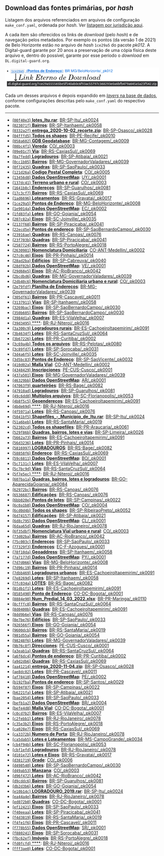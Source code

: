 ## Download das fontes primárias, por *hash*

Listagem dos arquivos referenciados em arquivos de configuração `make_conf.yaml`, ordenada por *hash*. Ver [listagem por jurisdição aqui](list-primaryData-byJurisdic.md).

A cada item são oferecidos os links de *download* (pelo *hash*) e de navegação pelos metadados. Por exemplo os pontos (da versão 1 de 2021) de Belo Horizonte estão no  arquivo de *hash* `1ce29a5` do pacote *pk012*. A Digital-guard garante por 20 anos a preservação de uma cópia física deste arquivo e, dentro do possível, garante por esse período o *download* em `DL.digital-guard.org`.

![](../assets/a4a-linkEternoDL-hashList.png)

Cada um desses arquivos é depois expandido em [*layers* na base de dados](ftypes.md), conforme configurações descritas pelo  `make_conf.yaml` do respectivo pacote.

------

 - [(`00f40e3`) **lotes_Itu.rar**](http://dl.digital-guard.org/00f40e3731f0e04b8d1050a4716385f412aed5b32b560a47cc321ef4ea5413f8.rar): [BR-SP-Itu/_pk0024 ](http://git.digital-guard.org/preserv-BR/blob/main/data/SP/Itu/_pk0024.01/make_conf.yaml)
 - [(`023071f`) **Bairros**](http://dl.digital-guard.org/023071f87e4bb37e46d42cee7841f3a2119b8f65d2778604af3644f279cf89f1.zip): [BR-SP-Itanhaem/_pk0058 ](http://git.digital-guard.org/preserv-BR/blob/main/data/SP/Itanhaem/_pk0058.01/make_conf.yaml)
 - [(`0332a2f`) **entrega_2020-10-02_recorte.zip**](http://dl.digital-guard.org/0332a2f00b8cd344818b1b734859c44c7d6b7604d347ce1619455d9bf2629d64.zip): [BR-SP-Osasco/_pk0028 ](http://git.digital-guard.org/preserv-BR/blob/main/data/SP/Osasco/_pk0028.01/make_conf.yaml)
 - [(`04fffd5`) **Todos os shapes**](http://dl.digital-guard.org/04fffd56aef1c5a53cb35e5864b940b0b103e6e4752adcff7d4f30a2cb99ddb6.zip): [BR-PE-Recife/_pk0010 ](http://git.digital-guard.org/preserv-BR/blob/main/data/PE/Recife/_pk0010.01/make_conf.yaml)
 - [(`058a602`) **GDB Geodatabase**](http://dl.digital-guard.org/058a6022054e8b3f9ba81f25f7511b58cbd4ad616b0510033b917f3f7f9f23d5.rar): [BR-MG-Contagem/_pk0009 ](http://git.digital-guard.org/preserv-BR/blob/main/data/MG/Contagem/_pk0009.01/make_conf.yaml)
 - [(`08bc4f1`) **Vereda**](http://dl.digital-guard.org/08bc4f124ca0a65d9eae97663eca0894d3bb4d37ead1168b767a540b68db324f.zip): [CO/_pk0003 ](http://git.digital-guard.org/preserv-CO/blob/main/data/_pk0003.01/make_conf.yaml)
 - [(`09e01c7`) **Via**](http://dl.digital-guard.org/09e01c7ab557f61a35999b32585f72059e983600606ea2870e1520e284815165.zip): [BR-RS-CaxiasSul/_pk0069 ](http://git.digital-guard.org/preserv-BR/blob/main/data/RS/CaxiasSul/_pk0069.01/make_conf.yaml)
 - [(`0a7fedd`) **Logradouros**](http://dl.digital-guard.org/0a7fedd6e8e30541f706fa7f77166a183a3cc43d2b1d3d3d0a8d3fb7f077e804.zip): [BR-SP-Atibaia/_pk0021 ](http://git.digital-guard.org/preserv-BR/blob/main/data/SP/Atibaia/_pk0021.01/make_conf.yaml)
 - [(`0cc1b05`) **Bairros**](http://dl.digital-guard.org/0cc1b05163361968a5681e971c8ab1395fcca1ba4b48150a7522a90b836727e3.zip): [BR-MG-GovernadorValadares/_pk0039 ](http://git.digital-guard.org/preserv-BR/blob/main/data/MG/GovernadorValadares/_pk0039.01/make_conf.yaml)
 - [(`0f72435`) **Quadras**](http://dl.digital-guard.org/0f724350c2511ec58873a9dcaeec51a6756f9258b2b4ecd953884198e0350cbc.zip): [BR-SP-SaoPaulo/_pk0033 ](http://git.digital-guard.org/preserv-BR/blob/main/data/SP/SaoPaulo/_pk0033.01/make_conf.yaml)
 - [(`121d26a`) **Codigo Postal Completa**](http://dl.digital-guard.org/121d26a488ae9b2dd73e72e2d9495a9b892ca3068b95fe969fc64610d7615ff8.zip): [CO/_pk0005 ](http://git.digital-guard.org/preserv-CO/blob/main/data/_pk0005.01/make_conf.yaml)
 - [(`13456d8`) **Dados OpenStreetMap**](http://dl.digital-guard.org/13456d87d099ac5b0a16203b1b41081e2a520208656f5bd963bf76d6cd738678.pbf): [UY/_pk0001 ](http://git.digital-guard.org/preserv-UY/blob/main/data/_pk0001.01/make_conf.yaml)
 - [(`137dc41`) **Terreno urbano e rural**](http://dl.digital-guard.org/137dc416e70776ac57c37a4fb0cb9bedb1468e91ed73eaa656ddee91011daed7.zip): [CO/_pk0003 ](http://git.digital-guard.org/preserv-CO/blob/main/data/_pk0003.01/make_conf.yaml)
 - [(`1641b8c`) **Endereços**](http://dl.digital-guard.org/1641b8c5fe5a2e9141939bb7353bda4fda1ea04d7a631a4d012e4759d1bf8447.zip): [BR-SP-Guarulhos/_pk0081 ](http://git.digital-guard.org/preserv-BR/blob/main/data/SP/Guarulhos/_pk0081.01/make_conf.yaml)
 - [(`17c3cf7`) **Bairros**](http://dl.digital-guard.org/17c3cf7a5fc8429b79ab09193162a627ef9d93123f7b31e1f51435ef1a8c028c.zip): [BR-RS-CaxiasSul/_pk0069 ](http://git.digital-guard.org/preserv-BR/blob/main/data/RS/CaxiasSul/_pk0069.01/make_conf.yaml)
 - [(`1ad6696`) **Loteamentos**](http://dl.digital-guard.org/1ad669693352407105ccdeb37a4398d62b0accb25888122c84afe2788c121c7b.rar): [BR-RS-Gravatai/_pk0017 ](http://git.digital-guard.org/preserv-BR/blob/main/data/RS/Gravatai/_pk0017.01/make_conf.yaml)
 - [(`1ce29a5`) **Pontos de Endereço**](http://dl.digital-guard.org/1ce29a555565be5f540ab0c6f93ac55797c368293e0a6bfb479a645a5a23f542.zip): [BR-MG-BeloHorizonte/_pk0008 ](http://git.digital-guard.org/preserv-BR/blob/main/data/MG/BeloHorizonte/_pk0008.01/make_conf.yaml)
 - [(`1e9014a`) **Dados OpenStreetMap**](http://dl.digital-guard.org/1e9014a224dd457fdb88d2b151c00d3bb5d43b3ad0284b27240fbba0b2afbe96.pbf): [EC/_pk0002 ](http://git.digital-guard.org/preserv-EC/blob/main/data/_pk0002.01/make_conf.yaml)
 - [(`1fd83fa`) **Lotes**](http://dl.digital-guard.org/1fd83fa52b1a8b9179f8e38703b1a33a30256f68994794404acde1ad786dac7e.zip): [BR-GO-Goiania/_pk0054 ](http://git.digital-guard.org/preserv-BR/blob/main/data/GO/Goiania/_pk0054.01/make_conf.yaml)
 - [(`207c82a`) **Eixos**](http://dl.digital-guard.org/207c82a3f2fa79f943c7b393b0e4fe636ff60305302f9c64c8364851fc6bf6c2.zip): [BR-SC-Joinville/_pk0035 ](http://git.digital-guard.org/preserv-BR/blob/main/data/SC/Joinville/_pk0035.01/make_conf.yaml)
 - [(`2137f68`) **Bairros**](http://dl.digital-guard.org/2137f68df828ce00c276a38b969cd651efcc2f8300f9fb4a716b6fd10019862f.zip): [BR-SP-Piracicaba/_pk0041 ](http://git.digital-guard.org/preserv-BR/blob/main/data/SP/Piracicaba/_pk0041.01/make_conf.yaml)
 - [(`22ecd5e`) **Pontos de endereço**](http://dl.digital-guard.org/22ecd5ef4ca76adef213fa422d9b5e4198f0667df598c511c30e512bb10aaedd.zip): [BR-SP-SaoBernardoCampo/_pk0030 ](http://git.digital-guard.org/preserv-BR/blob/main/data/SP/SaoBernardoCampo/_pk0030.01/make_conf.yaml)
 - [(`23916ae`) **Quadras**](http://dl.digital-guard.org/23916aea28282c1c2485ff18fa561728bcfc087c2999d9a9575658e32a66f782.zip): [BR-RS-Canoas/_pk0076 ](http://git.digital-guard.org/preserv-BR/blob/main/data/RS/Canoas/_pk0076.01/make_conf.yaml)
 - [(`23f703b`) **Quadras**](http://dl.digital-guard.org/23f703b7d1611ea29f53fe3bd2617a5939fe96d21453004838d7fe61064dae45.zip): [BR-SP-Piracicaba/_pk0041 ](http://git.digital-guard.org/preserv-BR/blob/main/data/SP/Piracicaba/_pk0041.01/make_conf.yaml)
 - [(`2587724`) **Bairros**](http://dl.digital-guard.org/258772459588f7941ac6eeda7c6839df02d58741cf6bc3e48825aecd60418251.zip): [BR-RS-PortoAlegre/_pk0018 ](http://git.digital-guard.org/preserv-BR/blob/main/data/RS/PortoAlegre/_pk0018.01/make_conf.yaml)
 - [(`2630981`) **Nomenclatura Domiciliaria**](http://dl.digital-guard.org/2630981b3e7c796f23a938d8c727ed47cf890547336ead89738b96e67fe62e7a.zip): [CO-ANT-Medellin/_pk0002 ](http://git.digital-guard.org/preserv-CO/blob/main/data/ANT/Medellin/_pk0002.01/make_conf.yaml)
 - [(`27c0c46`) **Eixos**](http://dl.digital-guard.org/27c0c467222a668837f62e9f40ac85f94685ea50f3d655207384f2343d13f573.rar): [BR-PR-Pinhais/_pk0014 ](http://git.digital-guard.org/preserv-BR/blob/main/data/PR/Pinhais/_pk0014.01/make_conf.yaml)
 - [(`28ad2ba`) **Edifícios**](http://dl.digital-guard.org/28ad2bab16b023135e52a101d2e1ddf3337806de3922599a10598b9f2131e3d2.zip): [BR-SP-Cabreuva/_pk0040 ](http://git.digital-guard.org/preserv-BR/blob/main/data/SP/Cabreuva/_pk0040.01/make_conf.yaml)
 - [(`28df02b`) **Dados OpenStreetMap**](http://dl.digital-guard.org/28df02b8889548e0913d2337ee4f4cadb0e5798e377bbc95f753d4269440526c.pbf): [VE/_pk0001 ](http://git.digital-guard.org/preserv-VE/blob/main/data/_pk0001.01/make_conf.yaml)
 - [(`29d68e5`) **Eixos**](http://dl.digital-guard.org/29d68e5ce006079b06b710cc2df3aa08d6cb6934f32bc0b29fc46d3e8272ff77.rar): [BR-AC-RioBranco/_pk0042 ](http://git.digital-guard.org/preserv-BR/blob/main/data/AC/RioBranco/_pk0042.01/make_conf.yaml)
 - [(`2bcdbd6`) **Quadras**](http://dl.digital-guard.org/2bcdbd6a2ddf4fd810147a106616f404c69a9c38bc02531fe3fa9f27acab25a6.zip): [BR-MG-GovernadorValadares/_pk0039 ](http://git.digital-guard.org/preserv-BR/blob/main/data/MG/GovernadorValadares/_pk0039.01/make_conf.yaml)
 - [(`2db40c6`) **Nomenclatura Domiciliaria urbano e rural**](http://dl.digital-guard.org/2db40c6a0a4ddc0bb0f765a9195c34b258de49b179f90cd54244406e0c62df83.zip): [CO/_pk0003 ](http://git.digital-guard.org/preserv-CO/blob/main/data/_pk0003.01/make_conf.yaml)
 - [(`2e79fdf`) **Planilha de Endereços**](http://dl.digital-guard.org/2e79fdf013a8de68e071c2f2a9911bc98196254bc9b9f39482cb0941a146b485.zip): [BR-MG-GovernadorValadares/_pk0039 ](http://git.digital-guard.org/preserv-BR/blob/main/data/MG/GovernadorValadares/_pk0039.01/make_conf.yaml)
 - [(`305df61`) **Bairros**](http://dl.digital-guard.org/305df61c61e90caef0a0409a09b7d01a56beb6e107ae4430188617c7058f02a1.zip): [BR-PR-Cascavel/_pk0011 ](http://git.digital-guard.org/preserv-BR/blob/main/data/PR/Cascavel/_pk0011.01/make_conf.yaml)
 - [(`3137911`) **Vias**](http://dl.digital-guard.org/3137911874246d45f025f2b98066f1e7a31543332e175e83f433005d131c40fe.zip): [BR-SP-Itanhaem/_pk0058 ](http://git.digital-guard.org/preserv-BR/blob/main/data/SP/Itanhaem/_pk0058.01/make_conf.yaml)
 - [(`3269bac`) **Eixos**](http://dl.digital-guard.org/3269bacc09d450b4d7496a2bc749ece94b1f48462ba0aae70d902404256bc433.zip): [BR-SP-SaoBernardoCampo/_pk0030 ](http://git.digital-guard.org/preserv-BR/blob/main/data/SP/SaoBernardoCampo/_pk0030.01/make_conf.yaml)
 - [(`350b605`) **Bairros**](http://dl.digital-guard.org/350b605174967b94ef49ce1bbac0352dd76e2175e5eae1b8e5b730cd9950d133.zip): [BR-SP-SaoBernardoCampo/_pk0030 ](http://git.digital-guard.org/preserv-BR/blob/main/data/SP/SaoBernardoCampo/_pk0030.01/make_conf.yaml)
 - [(`3984d1a`) **Quadras**](http://dl.digital-guard.org/3984d1a48b63d858fdfbe7829e493d1c35650546eb84039a59f9008de9bc4871.zip): [BR-ES-VilaVelha/_pk0007 ](http://git.digital-guard.org/preserv-BR/blob/main/data/ES/VilaVelha/_pk0007.01/make_conf.yaml)
 - [(`39d3495`) ****](http://dl.digital-guard.org/39d34950c7c61a89cfc2b4d70b0b34a85b346b41741331009205de0f06c86805.zip): [BR-RJ-Niteroi/_pk0016 ](http://git.digital-guard.org/preserv-BR/blob/main/data/RJ/Niteroi/_pk0016.01/make_conf.yaml)
 - [(`3a300c9`) **Logradouros rurais**](http://dl.digital-guard.org/3a300c9f9836c3ea1af53bfdff81e4d663c413f688fdd9c9f583105c19f3ec39.zip): [BR-ES-CachoeiroItapemirim/_pk0091 ](http://git.digital-guard.org/preserv-BR/blob/main/data/ES/CachoeiroItapemirim/_pk0091.01/make_conf.yaml)
 - [(`3b4634f`) **Lotes**](http://dl.digital-guard.org/3b4634f38fafd4d3a779b1f7a1075ab2fd6b951509290849f26813319920b2fa.zip): [BR-RS-SantaCruzSul/_pk0064 ](http://git.digital-guard.org/preserv-BR/blob/main/data/RS/SantaCruzSul/_pk0064.01/make_conf.yaml)
 - [(`3b67226`) **Lotes**](http://dl.digital-guard.org/3b67226b43d2093e81204c1ed089eafafe0ffd92ce8fe98bd8db1f45b2e3bfb1.zip): [BR-PR-Curitiba/_pk0002 ](http://git.digital-guard.org/preserv-BR/blob/main/data/PR/Curitiba/_pk0002.01/make_conf.yaml)
 - [(`3c69a4b`) **Todos os arquivos**](http://dl.digital-guard.org/3c69a4bf2fa9cce1b701968f6c970230e51ee2a656f7168f384f5066a05eaba2.zip): [BR-RS-Pelotas/_pk0080 ](http://git.digital-guard.org/preserv-BR/blob/main/data/RS/Pelotas/_pk0080.01/make_conf.yaml)
 - [(`3c89fd7`) **Lotes**](http://dl.digital-guard.org/3c89fd728a33d781a60088e8b384295e92e70c96b6c9fed78bd4f36f819df67a.zip): [BR-SP-Sorocaba/_pk0031 ](http://git.digital-guard.org/preserv-BR/blob/main/data/SP/Sorocaba/_pk0031.01/make_conf.yaml)
 - [(`3d4a6f5`) **Lotes**](http://dl.digital-guard.org/3d4a6f528249d062a0bcfb18aa6c115828bb651a164617489c14017b6433c02a.zip): [BR-SC-Joinville/_pk0035 ](http://git.digital-guard.org/preserv-BR/blob/main/data/SC/Joinville/_pk0035.01/make_conf.yaml)
 - [(`3d5bc83`) **Pontos de Endereço**](http://dl.digital-guard.org/3d5bc83bbbfd7e28857d36e6cf9df06bcd1d9de257018d684a3dd91608c55742.zip): [BR-SP-SaoVicente/_pk0032 ](http://git.digital-guard.org/preserv-BR/blob/main/data/SP/SaoVicente/_pk0032.01/make_conf.yaml)
 - [(`410d02a`) **Malla Vial**](http://dl.digital-guard.org/410d02a87e8d2955849ba644ed8830f3d6761b31f4d0dbf044d39975ffc02be1.zip): [CO-ANT-Medellin/_pk0002 ](http://git.digital-guard.org/preserv-CO/blob/main/data/ANT/Medellin/_pk0002.01/make_conf.yaml)
 - [(`4348429`) **Inscripciones**](http://dl.digital-guard.org/43484294f9190a3a050e097e0c106f8da16169a3e1dff9d00ea04aae6e9cbe1a.zip): [PE-CUS-Cusco/_pk0001 ](http://git.digital-guard.org/preserv-PE/blob/main/data/CUS/Cusco/_pk0001.01/make_conf.yaml)
 - [(`437a501`) **Eixos**](http://dl.digital-guard.org/437a5012420b1bdc748ea571eabfa0aee6154c41196fe898c383d76e61a5c5db.zip): [BR-MG-GovernadorValadares/_pk0039 ](http://git.digital-guard.org/preserv-BR/blob/main/data/MG/GovernadorValadares/_pk0039.01/make_conf.yaml)
 - [(`46329bb`) **Dados OpenStreetMap**](http://dl.digital-guard.org/46329bbdca69ece2efb6be39f840d8c87f6b6472f93257aad87588598787ba95.pbf): [AR/_pk0001 ](http://git.digital-guard.org/preserv-AR/blob/main/data/_pk0001.01/make_conf.yaml)
 - [(`47063f9`) **quarteirões**](http://dl.digital-guard.org/47063f994f552e27c3b528fcc60cb03e36923b6875dd862dc54062e0ecb3bf60.zip): [BR-RS-Bage/_pk0082 ](http://git.digital-guard.org/preserv-BR/blob/main/data/RS/Bage/_pk0082.01/make_conf.yaml)
 - [(`47910ad`) **Logradouros**](http://dl.digital-guard.org/47910adcd297a9ba875d89dacc91bc6b2a37d6eab4910964253e117c1484b4c5.zip): [BR-SP-Guarulhos/_pk0081 ](http://git.digital-guard.org/preserv-BR/blob/main/data/SP/Guarulhos/_pk0081.01/make_conf.yaml)
 - [(`49c6dd8`) **Multiplos arquivos**](http://dl.digital-guard.org/49c6dd8968a97b80ddd50f37db3204ae63278f7a9cda94fa35b03429d53a96a6.rar): [BR-SC-Florianopolis/_pk0053 ](http://git.digital-guard.org/preserv-BR/blob/main/data/SC/Florianopolis/_pk0053.01/make_conf.yaml)
 - [(`4b8f5c5`) **Geoenderecos**](http://dl.digital-guard.org/4b8f5c5264e567014e98d3314a49ba2a1c71f8da5cba66572671fe674b7788f1.zip): [BR-ES-CachoeiroItapemirim/_pk0091 ](http://git.digital-guard.org/preserv-BR/blob/main/data/ES/CachoeiroItapemirim/_pk0091.01/make_conf.yaml)
 - [(`4bde69d`) ****](http://dl.digital-guard.org/4bde69d0057c0785598f98963fdae3dc90420fb8f163652d70b659210da0ae2b.zip): [BR-RJ-Niteroi/_pk0016 ](http://git.digital-guard.org/preserv-BR/blob/main/data/RJ/Niteroi/_pk0016.01/make_conf.yaml)
 - [(`4f5971a`) **Lotes**](http://dl.digital-guard.org/4f5971ab149c0d936a315fff94fdd8ee5fb2410f2a472b3eaf0d33666ee1043d.zip): [BR-RS-Canoas/_pk0076 ](http://git.digital-guard.org/preserv-BR/blob/main/data/RS/Canoas/_pk0076.01/make_conf.yaml)
 - [(`5041bf5`) **Shapefiles_-_Municipio_de_Itu.rar**](http://dl.digital-guard.org/5041bf52dc6cbd99fb555180a3f34becae8c61352e975f61bfb9c56182e49749.rar): [BR-SP-Itu/_pk0024 ](http://git.digital-guard.org/preserv-BR/blob/main/data/SP/Itu/_pk0024.01/make_conf.yaml)
 - [(`51a6beb`) **Lotes**](http://dl.digital-guard.org/51a6beb9fca43e0fb45727138982f7806b8df52fce53f5e0e31edd61bfbc21b9.rar): [BR-RS-SantaMaria/_pk0019 ](http://git.digital-guard.org/preserv-BR/blob/main/data/RS/SantaMaria/_pk0019.01/make_conf.yaml)
 - [(`52302cd`) **Todos os shapefiles**](http://dl.digital-guard.org/52302cd28b0d4e36ba923a7f1fc82ff4d16f544a92b667933f8b46e036213b88.zip): [BR-PR-Araucaria/_pk0061 ](http://git.digital-guard.org/preserv-BR/blob/main/data/PR/Araucaria/_pk0061.01/make_conf.yaml)
 - [(`529f86b`) **Quadras, bairros, lotes e vias**](http://dl.digital-guard.org/529f86b71a936bfdbca3d633b80912f496b9c94a2505ef816e406e2362b631c4.zip): [BR-SP-Limeira/_pk0026 ](http://git.digital-guard.org/preserv-BR/blob/main/data/SP/Limeira/_pk0026.01/make_conf.yaml)
 - [(`5662a73`) **Bairros**](http://dl.digital-guard.org/5662a73fff9eeb6c1c3753b4d204b5c1074e9a17454c68fabcf17bd87c2c77b4.rar): [BR-ES-CachoeiroItapemirim/_pk0091 ](http://git.digital-guard.org/preserv-BR/blob/main/data/ES/CachoeiroItapemirim/_pk0091.01/make_conf.yaml)
 - [(`56d3236`) **Lotes**](http://dl.digital-guard.org/56d32368409f4ba2c99afadc7ad307bd8cc660b93d38e57936da313fafde1f13.rar): [BR-PR-Pinhais/_pk0014 ](http://git.digital-guard.org/preserv-BR/blob/main/data/PR/Pinhais/_pk0014.01/make_conf.yaml)
 - [(`5816997`) **LOGRADOUROS**](http://dl.digital-guard.org/5816997b063b62b3d3d15ba8339a05ab1bbac651b645fddbea194d4b8a445932.zip): [BR-RS-Bage/_pk0082 ](http://git.digital-guard.org/preserv-BR/blob/main/data/RS/Bage/_pk0082.01/make_conf.yaml)
 - [(`58858f6`) **Endereço**](http://dl.digital-guard.org/58858f634229c4d857ad8bf774758f6051357b365c15d9a75cdf778cde2f65f6.zip): [BR-RS-CaxiasSul/_pk0069 ](http://git.digital-guard.org/preserv-BR/blob/main/data/RS/CaxiasSul/_pk0069.01/make_conf.yaml)
 - [(`59c6811`) **Dados OpenStreetMap**](http://dl.digital-guard.org/59c6811f82c0ed8acdd3da4d7223f4bddfd7a2018bbd83628eaa1ec8582bc3e7.pbf): [BO/_pk0001 ](http://git.digital-guard.org/preserv-BO/blob/main/data/_pk0001.01/make_conf.yaml)
 - [(`5c7131c`) **Lotes**](http://dl.digital-guard.org/5c7131c32a7411cf7a27022b8ac2989e88f86254ed74b6b3b2e5cf94b44e3acb.zip): [BR-ES-VilaVelha/_pk0007 ](http://git.digital-guard.org/preserv-BR/blob/main/data/ES/VilaVelha/_pk0007.01/make_conf.yaml)
 - [(`5c7bc9d`) **Vias**](http://dl.digital-guard.org/5c7bc9d5d753681db743235e647cb653efe34404aad61b040af89cc2ec68bbe2.zip): [BR-RS-SantaCruzSul/_pk0064 ](http://git.digital-guard.org/preserv-BR/blob/main/data/RS/SantaCruzSul/_pk0064.01/make_conf.yaml)
 - [(`5f7e5ec`) ****](http://dl.digital-guard.org/5f7e5ecf8e15a9c13323cb9f4fddadee80eb3e253bcc270dc8c134400af3a8b2.zip): [BR-RJ-Niteroi/_pk0016 ](http://git.digital-guard.org/preserv-BR/blob/main/data/RJ/Niteroi/_pk0016.01/make_conf.yaml)
 - [(`607ba1a`) **Quadras, bairros, lotes e logradouros**](http://dl.digital-guard.org/607ba1a0c854d6c93a0e57a95fa8851be3abe05b292b477ee5eb71ec245b1fae.rar): [BR-GO-AparecidaGoiania/_pk0084 ](http://git.digital-guard.org/preserv-BR/blob/main/data/GO/AparecidaGoiania/_pk0084.01/make_conf.yaml)
 - [(`62972bc`) **Bairros**](http://dl.digital-guard.org/62972bc1f5accf55c5ea97f9154f246a111cde13c4da881798668e12b0a03a41.zip): [BR-RS-Canoas/_pk0076 ](http://git.digital-guard.org/preserv-BR/blob/main/data/RS/Canoas/_pk0076.01/make_conf.yaml)
 - [(`6536687`) **Edificações**](http://dl.digital-guard.org/6536687209661fd36ce85976660e736b76cb2597c9a6402df810fe623aa2e569.zip): [BR-RS-Canoas/_pk0076 ](http://git.digital-guard.org/preserv-BR/blob/main/data/RS/Canoas/_pk0076.01/make_conf.yaml)
 - [(`6bb020e`) **Pontos de lotes**](http://dl.digital-guard.org/6bb020e023ffd10570d887f907fdad909eecde1003c8911ef64ac63d48f5fe8b.zip): [BR-SP-Campinas/_pk0022 ](http://git.digital-guard.org/preserv-BR/blob/main/data/SP/Campinas/_pk0022.01/make_conf.yaml)
 - [(`6c0a1b8`) **Dados OpenStreetMap**](http://dl.digital-guard.org/6c0a1b8a9cb9f5b6c32e36d01d792fb90d823ad722f4271a3d8b2da13add415b.pbf): [CO/_pk0004 ](http://git.digital-guard.org/preserv-CO/blob/main/data/_pk0004.01/make_conf.yaml)
 - [(`6cd0d4b`) **Todos os shapes**](http://dl.digital-guard.org/6cd0d4b475e61b8cbd078787ea8b38ebdd051a1def026ca476d4a83d40354738.zip): [BR-SP-RibeiraoPreto/_pk0052 ](http://git.digital-guard.org/preserv-BR/blob/main/data/SP/RibeiraoPreto/_pk0052.01/make_conf.yaml)
 - [(`6d74157`) **Edificações**](http://dl.digital-guard.org/6d741572b6c31ffd82cf004b92fa98056545df805bcb64afba5e7b26e32b62ab.zip): [BR-SP-Atibaia/_pk0021 ](http://git.digital-guard.org/preserv-BR/blob/main/data/SP/Atibaia/_pk0021.01/make_conf.yaml)
 - [(`6d8c795`) **Dados OpenStreetMap**](http://dl.digital-guard.org/6d8c79528bfc76af89482d009139b82bfcf2729aebc58368d00a7d3b7af4ca1e.pbf): [CL/_pk0001 ](http://git.digital-guard.org/preserv-CL/blob/main/data/_pk0001.01/make_conf.yaml)
 - [(`6daa65d`) **Quadras**](http://dl.digital-guard.org/6daa65d15bbda6b9d9959daf8d43c2063ed0410b643870c24d22af4fd149032d.zip): [BR-RJ-RioJaneiro/_pk0078 ](http://git.digital-guard.org/preserv-BR/blob/main/data/RJ/RioJaneiro/_pk0078.02/make_conf.yaml)
 - [(`6f35dbf`) **Nomenclatura Vial urbano e rural**](http://dl.digital-guard.org/6f35dbfe7ad230f1f6f2209f5d50901c05965d7b97a9c3dafada4a9af012c335.zip): [CO/_pk0003 ](http://git.digital-guard.org/preserv-CO/blob/main/data/_pk0003.01/make_conf.yaml)
 - [(`73d02ba`) **Bairros**](http://dl.digital-guard.org/73d02ba0ae4b0a994a629f7d06f0a027259f5c1d97e53f9b771fecd345c2a02b.zip): [BR-AC-RioBranco/_pk0042 ](http://git.digital-guard.org/preserv-BR/blob/main/data/AC/RioBranco/_pk0042.01/make_conf.yaml)
 - [(`75c003c`) **Endereços**](http://dl.digital-guard.org/75c003ca72fd92a2cd2146518c8bd69b6396dd1ee70d5e94c81107e27b498c12.zip): [BR-SP-SaoPaulo/_pk0033 ](http://git.digital-guard.org/preserv-BR/blob/main/data/SP/SaoPaulo/_pk0033.01/make_conf.yaml)
 - [(`77329f3`) **Endereços**](http://dl.digital-guard.org/77329f34a71ed1dcf470ac74a96b5a93ee27245060b5980a1153a6bd81e2e7ea.zip): [EC-F-Azogues/_pk0001 ](http://git.digital-guard.org/preserv-EC/blob/main/data/F/Azogues/_pk0001.01/make_conf.yaml)
 - [(`78f10da`) **Geoaddress**](http://dl.digital-guard.org/78f10da32c1dfab83bdbb448884731fffba15a36c88337b122bc6e896a841302.zip): [BR-SP-Itanhaem/_pk0058 ](http://git.digital-guard.org/preserv-BR/blob/main/data/SP/Itanhaem/_pk0058.01/make_conf.yaml)
 - [(`7a7177d`) **Dados OpenStreetMap**](http://dl.digital-guard.org/7a7177dec5f8cc10d4dc0120b4207c697eb8dff2472c08721b725e6c731f7e88.pbf): [PY/_pk0001 ](http://git.digital-guard.org/preserv-PY/blob/main/data/_pk0001.01/make_conf.yaml)
 - [(`7d7d066`) **Vias**](http://dl.digital-guard.org/7d7d0661683a8eebd95d544c47dd0e254fc75e3d916fe9900a3bd9fb7b2cc378.zip): [BR-MG-BeloHorizonte/_pk0008 ](http://git.digital-guard.org/preserv-BR/blob/main/data/MG/BeloHorizonte/_pk0008.01/make_conf.yaml)
 - [(`7d96c19`) **Bairros**](http://dl.digital-guard.org/7d96c19771ca271623058eeb9fdc4ceb67ff68c3937a7b66e7ccdb1a4e6580fb.rar): [BR-PR-Pinhais/_pk0014 ](http://git.digital-guard.org/preserv-BR/blob/main/data/PR/Pinhais/_pk0014.01/make_conf.yaml)
 - [(`7dbb469`) **Logradouros urbanos**](http://dl.digital-guard.org/7dbb469cf4affc5e9d0486712553ed2c635a2a33e3e2389c660ceabc209e59c7.zip): [BR-ES-CachoeiroItapemirim/_pk0091 ](http://git.digital-guard.org/preserv-BR/blob/main/data/ES/CachoeiroItapemirim/_pk0091.01/make_conf.yaml)
 - [(`7e8269d`) **Lotes**](http://dl.digital-guard.org/7e8269d4c80f9a03cc999a44f028c00dd296868ee26b61f012dc53211e760417.zip): [BR-SP-Itanhaem/_pk0058 ](http://git.digital-guard.org/preserv-BR/blob/main/data/SP/Itanhaem/_pk0058.01/make_conf.yaml)
 - [(`7fc034a`) **LOTES**](http://dl.digital-guard.org/7fc034ac5c703dcfe93567bd5196ce6eba22df7b779b15ca713b026e85f64759.zip): [BR-RS-Bage/_pk0082 ](http://git.digital-guard.org/preserv-BR/blob/main/data/RS/Bage/_pk0082.01/make_conf.yaml)
 - [(`81db1f1`) **Lotes**](http://dl.digital-guard.org/81db1f1d79472aa7e664a00e012628ee113c887e952e73af28e6e86ad10a7dab.zip): [BR-ES-CachoeiroItapemirim/_pk0091 ](http://git.digital-guard.org/preserv-BR/blob/main/data/ES/CachoeiroItapemirim/_pk0091.01/make_conf.yaml)
 - [(`8585490`) **Ponto de Endereço**](http://dl.digital-guard.org/8585490fefe89ff086a9234b27232cda9e29df9ad0b63d19acbd43f3760d04b5.zip): [CO-DC-Bogota/_pk0001 ](http://git.digital-guard.org/preserv-CO/blob/main/data/DC/Bogota/_pk0001.01/make_conf.yaml)
 - [(`8884e90`) **Num_Predial_14_03_2022.xlsx**](http://dl.digital-guard.org/8884e9035116c647376301085809c7cbfb0d44841e1f51035b4b286e8648b05a.zip): [BR-PR-Maringa/_pk0110 ](http://git.digital-guard.org/preserv-BR/blob/main/data/PR/Maringa/_pk0110.01/make_conf.yaml)
 - [(`8cfffc8`) **Bairros**](http://dl.digital-guard.org/8cfffc8d4ab052dd653748fd22c52ad708609e8c3c30283f57a7b2627fbf8aca.zip): [BR-RS-SantaCruzSul/_pk0064 ](http://git.digital-guard.org/preserv-BR/blob/main/data/RS/SantaCruzSul/_pk0064.01/make_conf.yaml)
 - [(`8d0400b`) **Quadras**](http://dl.digital-guard.org/8d0400b02d594228c5a43df5e5bcdbbb620bce1175fac22fb2f196768159d53f.zip): [BR-ES-CachoeiroItapemirim/_pk0091 ](http://git.digital-guard.org/preserv-BR/blob/main/data/ES/CachoeiroItapemirim/_pk0091.01/make_conf.yaml)
 - [(`8dd9b6e`) **Vias**](http://dl.digital-guard.org/8dd9b6e7e03435fd0adb687313f754cfd76488f13a4b3cfdcc17a4b8c317be87.zip): [BR-RS-Canoas/_pk0076 ](http://git.digital-guard.org/preserv-BR/blob/main/data/RS/Canoas/_pk0076.01/make_conf.yaml)
 - [(`8e7be76`) **Edifícios**](http://dl.digital-guard.org/8e7be760f94bb385bb1b6a47feee3afce9c0fcf48317b554834a5ac30bc5a0cf.zip): [BR-SP-SaoPaulo/_pk0033 ](http://git.digital-guard.org/preserv-BR/blob/main/data/SP/SaoPaulo/_pk0033.01/make_conf.yaml)
 - [(`926566f`) **Eixos**](http://dl.digital-guard.org/926566fc01aa45a22ede663e66e371ce9e70e730e7f4e28b10b3bdf19d67fd38.zip): [BR-GO-Goiania/_pk0054 ](http://git.digital-guard.org/preserv-BR/blob/main/data/GO/Goiania/_pk0054.01/make_conf.yaml)
 - [(`9600dcb`) **Bairros**](http://dl.digital-guard.org/9600dcba403c8dc0b066c8f429507e4672966a01c93119923f75361a6ebc64c0.zip): [BR-RS-SantaMaria/_pk0019 ](http://git.digital-guard.org/preserv-BR/blob/main/data/RS/SantaMaria/_pk0019.01/make_conf.yaml)
 - [(`981d55a`) **Bairros**](http://dl.digital-guard.org/981d55ac26d0131ff4040aeca1444ad2310e20b89ceeac70c9d4ca12caf5151b.zip): [BR-GO-Goiania/_pk0054 ](http://git.digital-guard.org/preserv-BR/blob/main/data/GO/Goiania/_pk0054.01/make_conf.yaml)
 - [(`98248f6`) **Lotes**](http://dl.digital-guard.org/98248f643e60829689b398b2852981cfd12b11799a640d93b27223dfc4346948.rar): [BR-MG-GovernadorValadares/_pk0039 ](http://git.digital-guard.org/preserv-BR/blob/main/data/MG/GovernadorValadares/_pk0039.01/make_conf.yaml)
 - [(`9b76c8f`) **Direcciones**](http://dl.digital-guard.org/9b76c8f77f5e08b9bae2d839540a6d02d640c62bf422efd3a9f629fdd247b97e.zip): [PE-CUS-Cusco/_pk0001 ](http://git.digital-guard.org/preserv-PE/blob/main/data/CUS/Cusco/_pk0001.01/make_conf.yaml)
 - [(`a3eab1a`) **Quadras**](http://dl.digital-guard.org/a3eab1ae42ce304d9bbd119ebb769b6c93c40f04b1f09c6e0e9ec322320da7ff.zip): [BR-RS-SantaCruzSul/_pk0064 ](http://git.digital-guard.org/preserv-BR/blob/main/data/RS/SantaCruzSul/_pk0064.01/make_conf.yaml)
 - [(`a6f6dc4`) **Pontos de endereço**](http://dl.digital-guard.org/a6f6dc4a8cd4bd9dcf19104bb409c2164fd07b53818a6e1c28c4aaab94f5c895.zip): [BR-PR-Curitiba/_pk0002 ](http://git.digital-guard.org/preserv-BR/blob/main/data/PR/Curitiba/_pk0002.01/make_conf.yaml)
 - [(`a9d2db6`) **Quadras**](http://dl.digital-guard.org/a9d2db675520121d4ed84084ae868d5868cbfc7516a8266eee30a15c651474dd.zip): [BR-RS-CaxiasSul/_pk0069 ](http://git.digital-guard.org/preserv-BR/blob/main/data/RS/CaxiasSul/_pk0069.01/make_conf.yaml)
 - [(`aa41214`) **entrega_2020-11-04.zip**](http://dl.digital-guard.org/aa41214cef0417fb400b83c2e196fb01d7be3688a560c36cac6e2c54cfa0502a.zip): [BR-SP-Osasco/_pk0028 ](http://git.digital-guard.org/preserv-BR/blob/main/data/SP/Osasco/_pk0028.01/make_conf.yaml)
 - [(`ae8dc02`) **Lotes**](http://dl.digital-guard.org/ae8dc027fe9e0983b553508c3a313061f7f466c50d66124c86c96254f70c4c15.zip): [BR-PR-Cascavel/_pk0011 ](http://git.digital-guard.org/preserv-BR/blob/main/data/PR/Cascavel/_pk0011.01/make_conf.yaml)
 - [(`af78410`) **Dados OpenStreetMap**](http://dl.digital-guard.org/af784105ab366faa59af78747e9ba49a688b1bf044e530b0013b232fe5318e73.pbf): [PE/_pk0002 ](http://git.digital-guard.org/preserv-PE/blob/main/data/_pk0002.01/make_conf.yaml)
 - [(`b192fba`) **Pontos de endereço**](http://dl.digital-guard.org/b192fba419ef8133861a9051d2382d08476193eafbd8932f0ea05456157c301c.zip): [BR-SP-Santos/_pk0029 ](http://git.digital-guard.org/preserv-BR/blob/main/data/SP/Santos/_pk0029.01/make_conf.yaml)
 - [(`b594f87`) **Eixos**](http://dl.digital-guard.org/b594f8717d9912e25938029f8ac55eb5842b561ff29d9768c5b77489945a9c1c.zip): [BR-SP-Campinas/_pk0022 ](http://git.digital-guard.org/preserv-BR/blob/main/data/SP/Campinas/_pk0022.01/make_conf.yaml)
 - [(`b6221fa`) **Lotes**](http://dl.digital-guard.org/b6221fa57754ec8c4db284591a6ceeea7acf986eb215b2e521647e32fb175488.zip): [BR-SP-Atibaia/_pk0021 ](http://git.digital-guard.org/preserv-BR/blob/main/data/SP/Atibaia/_pk0021.01/make_conf.yaml)
 - [(`bae2054`) **Lotes**](http://dl.digital-guard.org/bae2054448855305db0fc855d2852cd5a7b369481cc03aeb809a0c3c162a2c04.zip): [BR-SP-SaoPaulo/_pk0033 ](http://git.digital-guard.org/preserv-BR/blob/main/data/SP/SaoPaulo/_pk0033.01/make_conf.yaml)
 - [(`befb1a2`) **Dados OpenStreetMap**](http://dl.digital-guard.org/befb1a28910b56920b7c10b7ae1a25d5d32f1b13931463076adebc4ab33db114.pbf): [BR/_pk0004 ](http://git.digital-guard.org/preserv-BR/blob/main/data/_pk0004.01/make_conf.yaml)
 - [(`befe4d8`) **Malla Vial**](http://dl.digital-guard.org/befe4d8cbbd51162e70f4f3dc4065acc430e20f2161073fabd007c575cd72098.zip): [CO-DC-Bogota/_pk0001 ](http://git.digital-guard.org/preserv-CO/blob/main/data/DC/Bogota/_pk0001.01/make_conf.yaml)
 - [(`c0cd7b2`) **Bairros**](http://dl.digital-guard.org/c0cd7b2a4cc67b5d49a4d296f41b564b23464364ab746adc6d2206d5dd9249af.zip): [BR-ES-VilaVelha/_pk0007 ](http://git.digital-guard.org/preserv-BR/blob/main/data/ES/VilaVelha/_pk0007.01/make_conf.yaml)
 - [(`c2febb1`) **Lotes**](http://dl.digital-guard.org/c2febb1aa33dcf75c3a23f36c6c535e7223f219e1b71fa1121cf278623961a01.zip): [BR-RJ-RioJaneiro/_pk0078 ](http://git.digital-guard.org/preserv-BR/blob/main/data/RJ/RioJaneiro/_pk0078.02/make_conf.yaml)
 - [(`c35e3b2`) **Eixos**](http://dl.digital-guard.org/c35e3b2825d3da122a74c6c8dd5f3157a3bd6201208d2a6d13dec433a6ded9fc.zip): [BR-RS-PortoAlegre/_pk0018 ](http://git.digital-guard.org/preserv-BR/blob/main/data/RS/PortoAlegre/_pk0018.01/make_conf.yaml)
 - [(`ca028e7`) **Eixos**](http://dl.digital-guard.org/ca028e7824a7489c9a406884b78fe83dfbc72f15471bd9651e636d8a8d2afd3a.zip): [BR-RS-CaxiasSul/_pk0069 ](http://git.digital-guard.org/preserv-BR/blob/main/data/RS/CaxiasSul/_pk0069.01/make_conf.yaml)
 - [(`ca3372b`) **Numero de Porta**](http://dl.digital-guard.org/ca3372bbecd51a34481c39af3c194db84c3fd6b578a14f58aa8f787d3f86caf4.rar): [BR-RJ-RioJaneiro/_pk0078 ](http://git.digital-guard.org/preserv-BR/blob/main/data/RJ/RioJaneiro/_pk0078.02/make_conf.yaml)
 - [(`ca5dab5`) **Lotes e Loteamentos**](http://dl.digital-guard.org/ca5dab519aae0b5cfbc6f8930641c0cce2abbc34c25e306b3fe0aea87df34b74.rar): [BR-MS-CampoGrande/_pk0034 ](http://git.digital-guard.org/preserv-BR/blob/main/data/MS/CampoGrande/_pk0034.01/make_conf.yaml)
 - [(`cb4f94b`) **Lotes**](http://dl.digital-guard.org/cb4f94bedbafd003b4791954e07b05a591a36bbace9cd6ca6576ed840b32bd8c.zip): [BR-SC-Florianopolis/_pk0053 ](http://git.digital-guard.org/preserv-BR/blob/main/data/SC/Florianopolis/_pk0053.01/make_conf.yaml)
 - [(`cbf1efd`) **Logradouros**](http://dl.digital-guard.org/cbf1efdbbdbc96f0c012556ff36040d8314564d300f9c53aaef8b49f0b8000c9.zip): [BR-RJ-RioJaneiro/_pk0078 ](http://git.digital-guard.org/preserv-BR/blob/main/data/RJ/RioJaneiro/_pk0078.02/make_conf.yaml)
 - [(`d101e72`) **Lotes e Eixos**](http://dl.digital-guard.org/d101e729d51ddfc33e4a866684074487c5a2601c7c84d4eca01ff9bbca186cda.rar): [BR-RS-Gravatai/_pk0017 ](http://git.digital-guard.org/preserv-BR/blob/main/data/RS/Gravatai/_pk0017.01/make_conf.yaml)
 - [(`d381719`) **Grade**](http://dl.digital-guard.org/d3817192260c4a6d34be44a72c5eb06c9c9b5a6f5abf3ee56af86671d7602bb7.rar): [CO/_pk0006 ](http://git.digital-guard.org/preserv-CO/blob/main/data/_pk0006.01/make_conf.yaml)
 - [(`d498540`) **Lotes**](http://dl.digital-guard.org/d4985405060cc1887962a4278b4d68ada6ffd3ed72f296bd72d65abc4897cd2d.zip): [BR-SP-SaoBernardoCampo/_pk0030 ](http://git.digital-guard.org/preserv-BR/blob/main/data/SP/SaoBernardoCampo/_pk0030.01/make_conf.yaml)
 - [(`d49ab53`) **Manzana**](http://dl.digital-guard.org/d49ab53b06be4934f160bee3a92d671346d9ad2137fbd901e99875ab2fad7621.zip): [CO/_pk0003 ](http://git.digital-guard.org/preserv-CO/blob/main/data/_pk0003.01/make_conf.yaml)
 - [(`d96f472`) **Lotes**](http://dl.digital-guard.org/d96f47270e22336cf4660f742ae4dba5694f15c6833363167c91d9fc9929871b.zip): [BR-AC-RioBranco/_pk0042 ](http://git.digital-guard.org/preserv-BR/blob/main/data/AC/RioBranco/_pk0042.01/make_conf.yaml)
 - [(`d9cddc6`) **Bairros**](http://dl.digital-guard.org/d9cddc63f7782d250fc80f0572b9fb884ee7ec1911e19deea4381a4ad5d0a172.zip): [BR-SP-Guarulhos/_pk0081 ](http://git.digital-guard.org/preserv-BR/blob/main/data/SP/Guarulhos/_pk0081.01/make_conf.yaml)
 - [(`db2d3b6`) **Lotes**](http://dl.digital-guard.org/db2d3b64a2494ff53212d276645986490890025d2b5d1fc5a1b90af7e7bbdf39.zip): [BR-GO-Goiania/_pk0054 ](http://git.digital-guard.org/preserv-BR/blob/main/data/GO/Goiania/_pk0054.01/make_conf.yaml)
 - [(`e10b14c`) **LOGRADOURO_2019.rar**](http://dl.digital-guard.org/e10b14c4bfeaa6b40b725acc573a98fba308b72836002af3c7431982b74348f1.rar): [BR-SP-Itu/_pk0024 ](http://git.digital-guard.org/preserv-BR/blob/main/data/SP/Itu/_pk0024.01/make_conf.yaml)
 - [(`ea44a4e`) **Bairros**](http://dl.digital-guard.org/ea44a4e799c709b77e0de02ca98c67895246bccc4634940c77e5e82ce1b61f31.zip): [BR-RJ-RioJaneiro/_pk0078 ](http://git.digital-guard.org/preserv-BR/blob/main/data/RJ/RioJaneiro/_pk0078.02/make_conf.yaml)
 - [(`ed072b0`) **Quadras**](http://dl.digital-guard.org/ed072b0391d6c4a9bd76237b4ebb55de4f00ff0b73325d715d35baf29f41278e.zip): [CO-DC-Bogota/_pk0001 ](http://git.digital-guard.org/preserv-CO/blob/main/data/DC/Bogota/_pk0001.01/make_conf.yaml)
 - [(`ef12421`) **Eixos**](http://dl.digital-guard.org/ef12421332aca1f53484084ab50bdca48d243ba1d9593ebfd873a1af2ab86556.zip): [BR-SP-SaoPaulo/_pk0033 ](http://git.digital-guard.org/preserv-BR/blob/main/data/SP/SaoPaulo/_pk0033.01/make_conf.yaml)
 - [(`f40eeaa`) **Lotes**](http://dl.digital-guard.org/f40eeaa6fe4f78e52be084392cc9c04d07a95112f7fb2acaf3210fd23fbdf4a8.zip): [BR-SP-Piracicaba/_pk0041 ](http://git.digital-guard.org/preserv-BR/blob/main/data/SP/Piracicaba/_pk0041.01/make_conf.yaml)
 - [(`f4d3819`) **Eixos**](http://dl.digital-guard.org/f4d3819f9853e85e43bf7a58de7f257eed5f63bcf36daed1c4db0f2701544adc.zip): [BR-RS-SantaMaria/_pk0019 ](http://git.digital-guard.org/preserv-BR/blob/main/data/RS/SantaMaria/_pk0019.01/make_conf.yaml)
 - [(`f4fe1f6`) **Eixos**](http://dl.digital-guard.org/f4fe1f604f927b1d07ae56ec11ea9e3c4c64a4d02c01ce80ad041beadab165dc.zip): [BR-PR-Cascavel/_pk0011 ](http://git.digital-guard.org/preserv-BR/blob/main/data/PR/Cascavel/_pk0011.01/make_conf.yaml)
 - [(`f778b55`) **Dados OpenStreetMap**](http://dl.digital-guard.org/f778b557c705b1e4c80efb70cfc371cbacf5b61bfa56d3532dc83b4cd664be8a.pbf): [SR/_pk0001 ](http://git.digital-guard.org/preserv-SR/blob/main/data/_pk0001.01/make_conf.yaml)
 - [(`f880241`) **Eixos**](http://dl.digital-guard.org/f88024120a0355a4a9c5ee990c31a41a031a06c25e82eca5e7320d00030edb36.zip): [BR-SP-Sorocaba/_pk0031 ](http://git.digital-guard.org/preserv-BR/blob/main/data/SP/Sorocaba/_pk0031.01/make_conf.yaml)
 - [(`fbc62ef`) **Imóveis**](http://dl.digital-guard.org/fbc62efdbd0f16a7db03b5b775c50c9425367a8dee8a85d9b53e4475bbdb99d2.zip): [BR-RS-PortoAlegre/_pk0018 ](http://git.digital-guard.org/preserv-BR/blob/main/data/RS/PortoAlegre/_pk0018.01/make_conf.yaml)
 - [(`fd0fcfd`) ****](http://dl.digital-guard.org/fd0fcfd937ee3d20620862cce6e870679518f4756063f3045c7f65e6b9ca9981.zip): [BR-RJ-Niteroi/_pk0016 ](http://git.digital-guard.org/preserv-BR/blob/main/data/RJ/Niteroi/_pk0016.01/make_conf.yaml)
 - [(`fff3ae0`) **Lotes**](http://dl.digital-guard.org/fff3ae00d851d47c02d3b510d856526693a47250b4739b57cc6eaa88e0f57acd.zip): [CO-DC-Bogota/_pk0001 ](http://git.digital-guard.org/preserv-CO/blob/main/data/DC/Bogota/_pk0001.01/make_conf.yaml)
